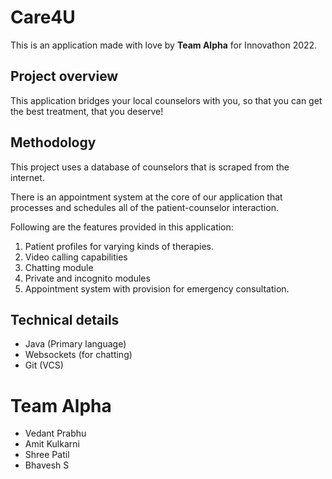 # Care4U
This is an application made with love by **Team Alpha** for Innovathon 2022.

## Project overview
This application bridges your local counselors with you, so that you can get the best treatment, that you deserve!

## Methodology
This project uses a database of counselors that is scraped from the internet.

There is an appointment system at the core of our application that processes and schedules all of the patient-counselor interaction.


Following are the features provided in this application:

1. Patient profiles for varying kinds of therapies.
2. Video calling capabilities
3. Chatting module
4. Private and incognito modules
5. Appointment system with provision for emergency consultation.


## Technical details
* Java (Primary language)
* Websockets (for chatting)
* Git (VCS)


# Team Alpha
* Vedant Prabhu
* Amit Kulkarni
* Shree Patil
* Bhavesh S

